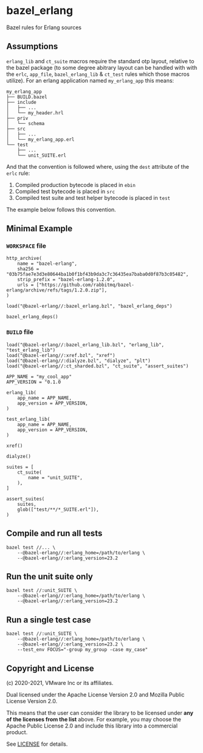 # bazel_erlang

Bazel rules for Erlang sources

## Assumptions

`erlang_lib` and `ct_suite` macros require the standard otp layout, relative to the bazel package (to some degree abitrary layout can be handled with with the `erlc`, `app_file`, `bazel_erlang_lib` & `ct_test` rules which those macros utilize). For an erlang application named `my_erlang_app` this means:

```
my_erlang_app
├── BUILD.bazel
├── include
│   ├── ...
│   └── my_header.hrl
├── priv
│   └── schema
├── src
│   ├── ...
│   └── my_erlang_app.erl
└── test
    ├── ...
    └── unit_SUITE.erl
```

And that the convention is followed where, using the `dest` attribute of the `erlc` rule:
1. Compiled production bytecode is placed in `ebin`
2. Compiled test bytecode is placed in `src`
3. Compiled test suite and test helper bytecode is placed in `test`

The example below follows this convention.

## Minimal Example

### `WORKSPACE` file

```starlark
http_archive(
    name = "bazel-erlang",
    sha256 = "03b75fae7e3d3e80644ba1b0f1bf43b9da3c7c36435ea7baba0d0f87b3c05482",
    strip_prefix = "bazel-erlang-1.2.0",
    urls = ["https://github.com/rabbitmq/bazel-erlang/archive/refs/tags/1.2.0.zip"],
)

load("@bazel-erlang//:bazel_erlang.bzl", "bazel_erlang_deps")

bazel_erlang_deps()
```

### `BUILD` file

```starlark
load("@bazel-erlang//:bazel_erlang_lib.bzl", "erlang_lib", "test_erlang_lib")
load("@bazel-erlang//:xref.bzl", "xref")
load("@bazel-erlang//:dialyze.bzl", "dialyze", "plt")
load("@bazel-erlang//:ct_sharded.bzl", "ct_suite", "assert_suites")

APP_NAME = "my_cool_app"
APP_VERSION = "0.1.0

erlang_lib(
    app_name = APP_NAME,
    app_version = APP_VERSION,
)

test_erlang_lib(
    app_name = APP_NAME,
    app_version = APP_VERSION,
)

xref()

dialyze()

suites = [
    ct_suite(
        name = "unit_SUITE",
    ),
]

assert_suites(
    suites,
    glob(["test/**/*_SUITE.erl"]),
)
```

## Compile and run all tests

```shell
bazel test //... \
    --@bazel-erlang//:erlang_home=/path/to/erlang \
    --@bazel-erlang//:erlang_version=23.2
```

## Run the unit suite only

```shell
bazel test //:unit_SUITE \
    --@bazel-erlang//:erlang_home=/path/to/erlang \
    --@bazel-erlang//:erlang_version=23.2
```

## Run a single test case

```shell
bazel test //:unit_SUITE \
    --@bazel-erlang//:erlang_home=/path/to/erlang \
    --@bazel-erlang//:erlang_version=23.2 \
    --test_env FOCUS="-group my_group -case my_case"
```

## Copyright and License

(c) 2020-2021, VMware Inc or its affiliates.

Dual licensed under the Apache License Version 2.0 and
Mozilla Public License Version 2.0.

This means that the user can consider the library to be licensed under
**any of the licenses from the list** above. For example, you may
choose the Apache Public License 2.0 and include this library into a
commercial product.

See [LICENSE](./LICENSE) for details.
